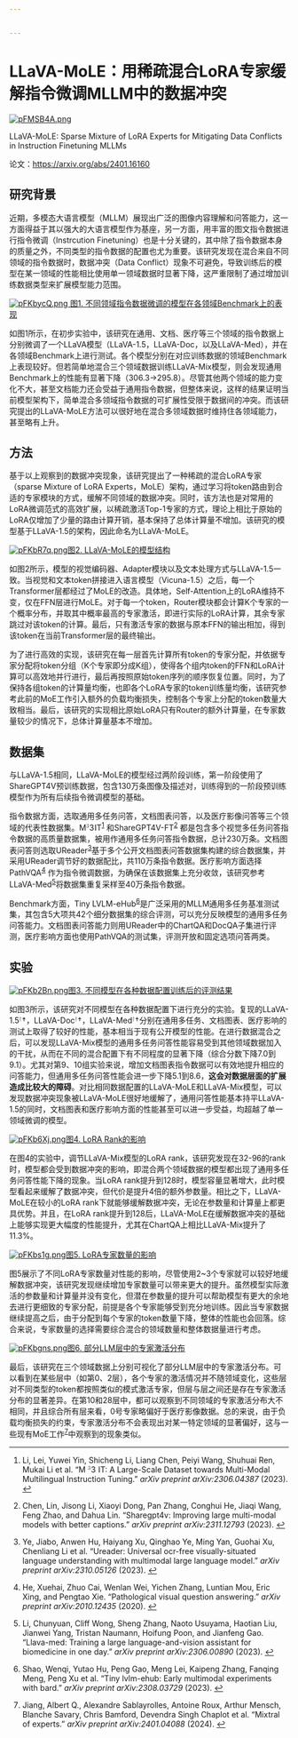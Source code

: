 ```yaml
---


---
```


<h1 id="llava-mole：用稀疏混合lora专家缓解指令微调mllm中的数据冲突">LLaVA-MoLE：用稀疏混合LoRA专家缓解指令微调MLLM中的数据冲突</h1>
<p><a href="https://imgse.com/i/pFMSB4A"><img src="https://s11.ax1x.com/2024/01/31/pFMSB4A.png" alt="pFMSB4A.png"></a></p>
<p>LLaVA-MoLE: Sparse Mixture of LoRA Experts for Mitigating Data Conflicts in Instruction Finetuning MLLMs</p>
<p>论文：<a href="https://arxiv.org/abs/2401.16160">https://arxiv.org/abs/2401.16160</a></p>
<h2 id="研究背景">研究背景</h2>
<p>近期，多模态大语言模型（MLLM）展现出广泛的图像内容理解和问答能力，这一方面得益于其以强大的大语言模型作为基座，另一方面，用丰富的图文指令数据进行指令微调（Instrcution Finetuning）也是十分关键的，其中除了指令数据本身的质量之外，不同类型的指令数据的配置也尤为重要。该研究发现在混合来自不同领域的指令数据时，数据冲突（Data Conflict）现象不可避免，导致训练后的模型在某一领域的性能相比使用单一领域数据时显著下降，这严重限制了通过增加训练数据类型来扩展模型能力范围。</p>
<p><a href="https://imgse.com/i/pFKbycQ"><img src="https://s11.ax1x.com/2024/01/31/pFKbycQ.png" alt="pFKbycQ.png"> 图1. 不同领域指令数据微调的模型在各领域Benchmark上的表现</a></p>
<p>如图1所示，在初步实验中，该研究在通用、文档、医疗等三个领域的指令数据上分别微调了一个LLaVA模型（LLaVA-1.5，LLaVA-Doc，以及LLaVA-Med），并在各领域Benchmark上进行测试。各个模型分别在对应训练数据的领域Benchmark上表现较好。但若简单地混合三个领域数据训练LLaVA-Mix模型，则会发现通用Benchmark上的性能有显著下降（306.3-&gt;295.8）。尽管其他两个领域的能力变化不大，甚至文档能力还会受益于通用指令数据，但整体来说，这样的结果证明当前模型架构下，简单混合多领域指令数据的可扩展性受限于数据间的冲突。而该研究提出的LLaVA-MoLE方法可以很好地在混合多领域数据时维持住各领域能力，甚至略有上升。</p>
<h2 id="方法">方法</h2>
<p>基于以上观察到的数据冲突现象，该研究提出了一种稀疏的混合LoRA专家（sparse Mixture of LoRA Experts，MoLE）架构，通过学习将token路由到合适的专家模块的方式，缓解不同领域的数据冲突。同时，该方法也是对常用的LoRA微调范式的高效扩展，以稀疏激活Top-1专家的方式，理论上相比于原始的LoRA仅增加了少量的路由计算开销，基本保持了总体计算量不增加。该研究的模型基于LLaVA-1.5的架构，因此命名为LLaVA-MoLE。</p>
<p><a href="https://imgse.com/i/pFKbR7q"><img src="https://s11.ax1x.com/2024/01/31/pFKbR7q.png" alt="pFKbR7q.png">图2. LLaVA-MoLE的模型结构</a></p>
<p>如图2所示，模型的视觉编码器、Adapter模块以及文本处理方式与LLaVA-1.5一致。当视觉和文本token拼接进入语言模型（Vicuna-1.5）之后，每一个Transformer层都经过了MoLE的改造。具体地，Self-Attention上的LoRA维持不变，仅在FFN层进行MoLE。对于每一个token，Router模块都会计算K个专家的一个概率分布，并取其中概率最高的专家激活，即进行实际的LoRA计算，其余专家跳过对该token的计算。最后，只有激活专家的数据与原本FFN的输出相加，得到该token在当前Transformer层的最终输出。</p>
<p>为了进行高效的实现，该研究在每一层首先计算所有token的专家分配，并依据专家分配将token分组（K个专家即分成K组），使得各个组内token的FFN和LoRA计算可以高效地并行进行，最后再按照原始token序列的顺序恢复位置。同时，为了保持各组token的计算量均衡，也即各个LoRA专家的token训练量均衡，该研究参考此前的MoE工作引入额外的负载均衡损失，控制各个专家上分配的token数量大致相当。最后，该研究的实现相比原始LoRA只有Router的额外计算量，在专家数量较少的情况下，总体计算量基本不增加。</p>
<h2 id="数据集">数据集</h2>
<p>与LLaVA-1.5相同，LLaVA-MoLE的模型经过两阶段训练，第一阶段使用了ShareGPT4V预训练数据，包含130万条图像及描述对，训练得到的一阶段预训练模型作为所有后续指令微调模型的基础。</p>
<p>指令数据方面，选取通用多任务问答，文档图表问答，以及医疗影像问答等三个领域的代表性数据集。M<span class="katex--inline"><span class="katex"><span class="katex-mathml"><math xmlns="http://www.w3.org/1998/Math/MathML"><semantics><mrow><msup><mrow></mrow><mn>3</mn></msup></mrow><annotation encoding="application/x-tex">^3</annotation></semantics></math></span><span class="katex-html" aria-hidden="true"><span class="base"><span class="strut" style="height: 0.814108em; vertical-align: 0em;"></span><span class="mord"><span class=""></span><span class="msupsub"><span class="vlist-t"><span class="vlist-r"><span class="vlist" style="height: 0.814108em;"><span class="" style="top: -3.063em; margin-right: 0.05em;"><span class="pstrut" style="height: 2.7em;"></span><span class="sizing reset-size6 size3 mtight"><span class="mord mtight">3</span></span></span></span></span></span></span></span></span></span></span></span>IT<sup class="footnote-ref"><a href="#fn1" id="fnref1">1</a></sup> 和ShareGPT4V-FT<sup class="footnote-ref"><a href="#fn2" id="fnref2">2</a></sup> 都是包含多个视觉多任务问答指令数据的高质量数据集，被用作通用多任务问答指令数据，总计230万条。文档图表问答则选取UReader<sup class="footnote-ref"><a href="#fn3" id="fnref3">3</a></sup>基于多个公开文档图表问答数据集构建的综合数据集，并采用UReader调节好的数据配比，共110万条指令数据。医疗影响方面选择PathVQA<sup class="footnote-ref"><a href="#fn4" id="fnref4">4</a></sup> 作为指令微调数据，为确保在该数据集上充分收敛，该研究参考LLaVA-Med<sup class="footnote-ref"><a href="#fn5" id="fnref5">5</a></sup>将数据集重复采样至40万条指令数据。</p>
<p>Benchmark方面，Tiny LVLM-eHub<sup class="footnote-ref"><a href="#fn6" id="fnref6">6</a></sup>是广泛采用的MLLM通用多任务基准测试集，其包含5大项共42个细分数据集的综合评测，可以充分反映模型的通用多任务问答能力。文档图表问答能力则用UReader中的ChartQA和DocQA子集进行评测，医疗影响方面也使用PathVQA的测试集，评测开放和固定选项问答两类。</p>
<h2 id="实验">实验</h2>
<p><a href="https://imgse.com/i/pFKb2Bn"><img src="https://s11.ax1x.com/2024/01/31/pFKb2Bn.png" alt="pFKb2Bn.png">图3. 不同模型在各种数据配置训练后的评测结果</a></p>
<p>如图3所示，该研究对不同模型在各种数据配置下进行充分的实验。复现的LLaVA-1.5<span class="katex--inline"><span class="katex"><span class="katex-mathml"><math xmlns="http://www.w3.org/1998/Math/MathML"><semantics><mrow><msup><mrow></mrow><mo>†</mo></msup></mrow><annotation encoding="application/x-tex">^\dagger</annotation></semantics></math></span><span class="katex-html" aria-hidden="true"><span class="base"><span class="strut" style="height: 0.849108em; vertical-align: 0em;"></span><span class="mord"><span class=""></span><span class="msupsub"><span class="vlist-t"><span class="vlist-r"><span class="vlist" style="height: 0.849108em;"><span class="" style="top: -3.063em; margin-right: 0.05em;"><span class="pstrut" style="height: 2.7em;"></span><span class="sizing reset-size6 size3 mtight"><span class="mbin mtight">†</span></span></span></span></span></span></span></span></span></span></span></span>，LLaVA-Doc<span class="katex--inline"><span class="katex"><span class="katex-mathml"><math xmlns="http://www.w3.org/1998/Math/MathML"><semantics><mrow><msup><mrow></mrow><mo>†</mo></msup></mrow><annotation encoding="application/x-tex">^\dagger</annotation></semantics></math></span><span class="katex-html" aria-hidden="true"><span class="base"><span class="strut" style="height: 0.849108em; vertical-align: 0em;"></span><span class="mord"><span class=""></span><span class="msupsub"><span class="vlist-t"><span class="vlist-r"><span class="vlist" style="height: 0.849108em;"><span class="" style="top: -3.063em; margin-right: 0.05em;"><span class="pstrut" style="height: 2.7em;"></span><span class="sizing reset-size6 size3 mtight"><span class="mbin mtight">†</span></span></span></span></span></span></span></span></span></span></span></span>，LLaVA-Med<span class="katex--inline"><span class="katex"><span class="katex-mathml"><math xmlns="http://www.w3.org/1998/Math/MathML"><semantics><mrow><msup><mrow></mrow><mo>†</mo></msup></mrow><annotation encoding="application/x-tex">^\dagger</annotation></semantics></math></span><span class="katex-html" aria-hidden="true"><span class="base"><span class="strut" style="height: 0.849108em; vertical-align: 0em;"></span><span class="mord"><span class=""></span><span class="msupsub"><span class="vlist-t"><span class="vlist-r"><span class="vlist" style="height: 0.849108em;"><span class="" style="top: -3.063em; margin-right: 0.05em;"><span class="pstrut" style="height: 2.7em;"></span><span class="sizing reset-size6 size3 mtight"><span class="mbin mtight">†</span></span></span></span></span></span></span></span></span></span></span></span>分别在通用多任务、文档图表、医疗影响的测试上取得了较好的性能，基本相当于现有公开模型的性能。在进行数据混合之后，可以发现LLaVA-Mix模型的通用多任务问答性能容易受到其他领域数据加入的干扰，从而在不同的混合配置下有不同程度的显著下降（综合分数下降7.0到9.1）。尤其对第9、10组实验来说，增加文档图表指令数据可以有效地提升相应的问答能力，但通用多任务问答性能会进一步下降5.1到8.6，<strong>这会对数据层面的扩展造成比较大的障碍</strong>。对比相同数据配置的LLaVA-MoLE和LLaVA-Mix模型，可以发现数据冲突现象被LLaVA-MoLE很好地缓解了，通用问答性能基本持平LLaVA-1.5的同时，文档图表和医疗影响方面的性能甚至可以进一步受益，均超越了单一领域微调的模型。</p>
<p><a href="https://imgse.com/i/pFKb6Xj"><img src="https://s11.ax1x.com/2024/01/31/pFKb6Xj.png" alt="pFKb6Xj.png">图4. LoRA Rank的影响</a></p>
<p>在图4的实验中，调节LLaVA-Mix模型的LoRA rank，该研究发现在32-96的rank时，模型都会受到数据冲突的影响，即混合两个领域数据的模型都出现了通用多任务问答性能下降的现象。当LoRA rank提升到128时，模型容量显著增大，此时模型看起来缓解了数据冲突，但代价是提升4倍的额外参数量。相比之下，LLaVA-MoLE在较小的LoRA rank下就能够缓解数据冲突，无论在参数量和计算量上都更具优势。并且，在LoRA rank提升到128后，LLaVA-MoLE在缓解数据冲突的基础上能够实现更大幅度的性能提升，尤其在ChartQA上相比LLaVA-Mix提升了11.3%。</p>
<p><a href="https://imgse.com/i/pFKbs1g"><img src="https://s11.ax1x.com/2024/01/31/pFKbs1g.png" alt="pFKbs1g.png">图5. LoRA专家数量的影响</a></p>
<p>图5展示了不同LoRA专家数量对性能的影响，尽管使用2~3个专家就可以较好地缓解数据冲突，该研究发现继续增加专家数量可以带来更大的提升。虽然模型实际激活的参数量和计算量并没有变化，但潜在参数量的提升可以帮助模型有更大的余地去进行更细致的专家分配，前提是各个专家能够受到充分地训练。因此当专家数据继续提高之后，由于分配到每个专家的token数量下降，整体的性能也会回落。综合来说，专家数量的选择需要综合混合的领域数量和整体数据量进行考虑。</p>
<p><a href="https://imgse.com/i/pFKbgns"><img src="https://s11.ax1x.com/2024/01/31/pFKbgns.png" alt="pFKbgns.png">图6. 部分LLM层中的专家激活分布</a></p>
<p>最后，该研究在三个领域数据上分别可视化了部分LLM层中的专家激活分布。可以看到在某些层中（如第0、2层），各个专家的激活情况并不随领域变化，这些层对不同类型的token都按照类似的模式激活专家，但层与层之间还是存在专家激活分布的显著差异。在第10和28层中，都可以观察到不同领域的专家激活分布大不相同，并且综合所有层来看，0号专家略偏好于医疗影像数据。总的来说，由于负载均衡损失的约束，专家激活分布不会表现出对某一特定领域的显著偏好，这与一些现有MoE工作<sup class="footnote-ref"><a href="#fn7" id="fnref7">7</a></sup>中观察到的现象类似。</p>
<hr class="footnotes-sep">
<section class="footnotes">
<ol class="footnotes-list">
<li id="fn1" class="footnote-item"><p>Li, Lei, Yuwei Yin, Shicheng Li, Liang Chen, Peiyi Wang, Shuhuai Ren, Mukai Li et al. “M <span class="katex--inline"><span class="katex"><span class="katex-mathml"><math xmlns="http://www.w3.org/1998/Math/MathML"><semantics><mrow><msup><mrow></mrow><mn>3</mn></msup></mrow><annotation encoding="application/x-tex">^ 3</annotation></semantics></math></span><span class="katex-html" aria-hidden="true"><span class="base"><span class="strut" style="height: 0.814108em; vertical-align: 0em;"></span><span class="mord"><span class=""></span><span class="msupsub"><span class="vlist-t"><span class="vlist-r"><span class="vlist" style="height: 0.814108em;"><span class="" style="top: -3.063em; margin-right: 0.05em;"><span class="pstrut" style="height: 2.7em;"></span><span class="sizing reset-size6 size3 mtight"><span class="mord mtight">3</span></span></span></span></span></span></span></span></span></span></span></span> IT: A Large-Scale Dataset towards Multi-Modal Multilingual Instruction Tuning.” <em>arXiv preprint arXiv:2306.04387</em> (2023). <a href="#fnref1" class="footnote-backref">↩︎</a></p>
</li>
<li id="fn2" class="footnote-item"><p>Chen, Lin, Jisong Li, Xiaoyi Dong, Pan Zhang, Conghui He, Jiaqi Wang, Feng Zhao, and Dahua Lin. “Sharegpt4v: Improving large multi-modal models with better captions.” <em>arXiv preprint arXiv:2311.12793</em> (2023). <a href="#fnref2" class="footnote-backref">↩︎</a></p>
</li>
<li id="fn3" class="footnote-item"><p>Ye, Jiabo, Anwen Hu, Haiyang Xu, Qinghao Ye, Ming Yan, Guohai Xu, Chenliang Li et al. “Ureader: Universal ocr-free visually-situated language understanding with multimodal large language model.” <em>arXiv preprint arXiv:2310.05126</em> (2023). <a href="#fnref3" class="footnote-backref">↩︎</a></p>
</li>
<li id="fn4" class="footnote-item"><p>He, Xuehai, Zhuo Cai, Wenlan Wei, Yichen Zhang, Luntian Mou, Eric Xing, and Pengtao Xie. “Pathological visual question answering.” <em>arXiv preprint arXiv:2010.12435</em> (2020). <a href="#fnref4" class="footnote-backref">↩︎</a></p>
</li>
<li id="fn5" class="footnote-item"><p>Li, Chunyuan, Cliff Wong, Sheng Zhang, Naoto Usuyama, Haotian Liu, Jianwei Yang, Tristan Naumann, Hoifung Poon, and Jianfeng Gao. “Llava-med: Training a large language-and-vision assistant for biomedicine in one day.” <em>arXiv preprint arXiv:2306.00890</em> (2023). <a href="#fnref5" class="footnote-backref">↩︎</a></p>
</li>
<li id="fn6" class="footnote-item"><p>Shao, Wenqi, Yutao Hu, Peng Gao, Meng Lei, Kaipeng Zhang, Fanqing Meng, Peng Xu et al. “Tiny lvlm-ehub: Early multimodal experiments with bard.” <em>arXiv preprint arXiv:2308.03729</em> (2023). <a href="#fnref6" class="footnote-backref">↩︎</a></p>
</li>
<li id="fn7" class="footnote-item"><p>Jiang, Albert Q., Alexandre Sablayrolles, Antoine Roux, Arthur Mensch, Blanche Savary, Chris Bamford, Devendra Singh Chaplot et al. “Mixtral of experts.” <em>arXiv preprint arXiv:2401.04088</em> (2024). <a href="#fnref7" class="footnote-backref">↩︎</a></p>
</li>
</ol>
</section>

